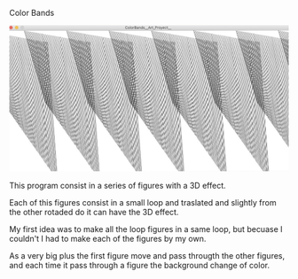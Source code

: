 Color Bands 

![](05D02E0E-C69F-40EC-A0A8-DA23EE9DC23C_1_201_a.jpeg)

This program consist in a series of figures with a 3D effect.

Each of this figures consist in a small loop and traslated and slightly from the other rotaded do it can have the 3D effect. 

My first idea was to make all the loop figures in a same loop, but becuase I couldn't I had to make each of the figures by my own.

As a very big plus the first figure move and pass througth the other figures, and each time it pass through a figure the background change of color. 

